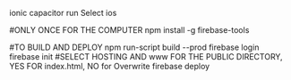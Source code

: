 ionic capacitor run
Select ios

#ONLY ONCE FOR THE COMPUTER
npm install -g firebase-tools

#TO BUILD AND DEPLOY
npm run-script build --prod
firebase login
firebase init #SELECT HOSTING AND www FOR THE PUBLIC DIRECTORY, YES FOR index.html, NO for Overwrite
firebase deploy
